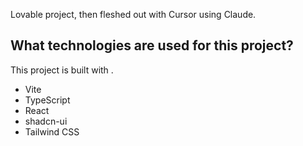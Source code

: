 Lovable project, then fleshed out with Cursor using Claude. 


## What technologies are used for this project?

This project is built with .

- Vite
- TypeScript
- React
- shadcn-ui
- Tailwind CSS
